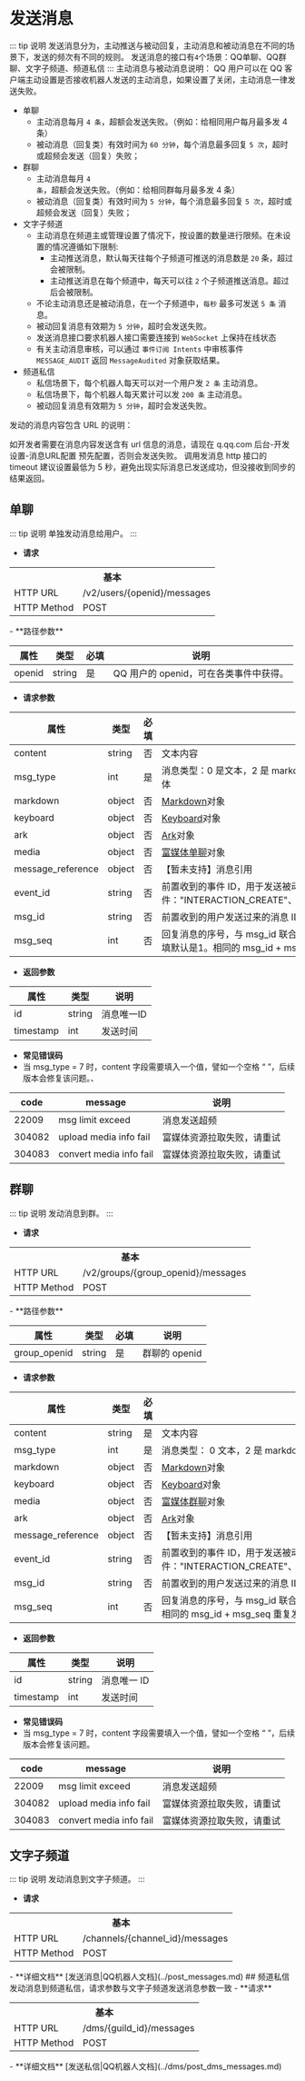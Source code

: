 # 发送消息
<!-- > 发送消息分为，主动推送与被动回复，主动消息和被动消息在不同的场景下，发送的频次有不同的规则。
> 发送消息的接口有4个场景：QQ单聊、QQ群聊、文字子频道、频道私信 -->
::: tip 说明
发送消息分为，主动推送与被动回复，主动消息和被动消息在不同的场景下，发送的频次有不同的规则。
发送消息的接口有`4`个场景：QQ单聊、QQ群聊、文字子频道、频道私信
:::
主动消息与被动消息说明：
QQ 用户可以在 QQ 客户端主动设置是否接收机器人发送的主动消息，如果设置了关闭，主动消息一律发送失败。
- 单聊
  - 主动消息每月 `4 条`，超额会发送失败。（例如：给相同用户每月最多发 4 条）
  - 被动消息（回复类）有效时间为 `60 分钟`，每个消息最多回复 `5 次`，超时或超频会发送（回复）失败；
- 群聊
  - 主动消息每月 `4 条`，超额会发送失败。（例如：给相同群每月最多发 4 条）
  - 被动消息（回复类）有效时间为 `5 分钟`，每个消息最多回复 `5 次`，超时或超频会发送（回复）失败；
- 文字子频道
  - 主动消息在频道主或管理设置了情况下，按设置的数量进行限频。在未设置的情况遵循如下限制:
    - 主动推送消息，默认每天往每个子频道可推送的消息数是 `20` 条，超过会被限制。
    - 主动推送消息在每个频道中，每天可以往 `2` 个子频道推送消息。超过后会被限制。
  - 不论主动消息还是被动消息，在一个子频道中，`每秒` 最多可发送 `5 条` 消息。
  - 被动回复消息有效期为 `5 分钟`，超时会发送失败。
  - 发送消息接口要求机器人接口需要连接到 `WebSocket` 上保持在线状态
  - 有关主动消息审核，可以通过 `事件订阅 Intents` 中审核事件 `MESSAGE_AUDIT` 返回 `MessageAudited` 对象获取结果。
- 频道私信
  - 私信场景下，每个机器人每天可以对一个用户发 `2 条` 主动消息。
  - 私信场景下，每个机器人每天累计可以发 `200 条` 主动消息。
  <!-- - 私信场景下，被动消息没有条数限制。 -->
  - 被动回复消息有效期为 `5 分钟`，超时会发送失败。
 
发动的消息内容包含 URL 的说明：

如开发者需要在消息内容发送含有 url 信息的消息，请现在 q.qq.com 后台-开发设置-消息URL配置 预先配置，否则会发送失败。
调用发消息 http 接口的 timeout 建议设置最低为 5 秒，避免出现实际消息已发送成功，但没接收到同步的结果返回。

## 单聊

<!-- > 单独发动消息给用户。 -->
::: tip 说明
单独发动消息给用户。
:::
- **请求**
<table>
    <tr>
      <th colspan="2">基本</th>
    </tr>
    <tr>
    <td>HTTP URL</td>
    <td>/v2/users/{openid}/messages</td>
    </tr>
    <tr>
    <td>HTTP Method</td>
    <td>POST</td>
    </tr>
    <!-- <tr>
    <td>接口频率限制</td>
    <td></td>
    </tr> -->
</table>
- **路径参数**

| **属性** | **类型** | **必填** | **说明** |
| --- | --- | --- | --- |
| openid | string | 是 | QQ 用户的 openid，可在各类事件中获得。 |

- **请求参数**

| **属性** | **类型** | **必填** | **说明** |
| --- | --- | --- | --- |
| content | string | 否 | 文本内容 |
| msg_type | int | 是 | 消息类型：0 是文本，2 是 markdown， 3 ark，4 embed，7 media 富媒体 |
| markdown | object | 否 | [Markdown](../type/markdown.md#数据结构与协议)对象 |
| keyboard | object | 否 | [Keyboard](../trans/msg-btn.md#数据结构与协议)对象 |
| ark | object | 否 | [Ark](../type/ark.md#数据结构与协议)对象 |
| media | object | 否 | [富媒体单聊](./rich-media.md#用于单聊)对象 |
| message_reference | object | 否 | 【暂未支持】消息引用 |
| event_id | string | 否 | 前置收到的事件 ID，用于发送被动消息，支持事件："INTERACTION_CREATE"、"C2C_MSG_RECEIVE"、"FRIEND_ADD"|
| msg_id | string | 否 | 前置收到的用户发送过来的消息 ID，用于发送被动（回复）消息 |
| msg_seq	| int	| 否 | 回复消息的序号，与 msg_id 联合使用，避免相同消息id回复重复发送，不填默认是1。相同的 msg_id + msg_seq 重复发送会失败。 |



<!-- |input_notify    |object    |否    |仅 msg_type = 6 时使用 <br> {"input_type": 1, "input_second": 3} <br> input_type：int｜1：对方正在输入...、2：手动取消展示、3：对方正在讲话.. 、4：正在生成... 、5：正在想象...<br> input_second：int｜持续X秒，1-60之间 |
|typing_setting    |object|    否|    仅 msg_type = 6 时使用 <br>{"status": 1, "duration": 3 } <br>status：int｜必填｜0：手动取消状态、1：对方正在输入...、2：对方正在讲话... 、3：正在生成... 、4：正在想象...<br>duration：int｜选填｜持续X秒，1-60之间，不填默认3<br>其他说明：<br>当设置状态后，发送一条新的消息，状态会自动取消。成功的重复调用，覆盖上次请求的设置。| -->
- **返回参数**

| **属性** | **类型** | **说明** |
| --- | --- | --- |
| id | string | 消息唯一ID |
| timestamp | int | 发送时间 |

- **常见错误码**
- 当 msg_type = 7 时，content 字段需要填入一个值，譬如一个空格 “ ”，后续版本会修复该问题。、

| **code** | **message** | **说明** |
| --- | --- | --- |
| 22009 | msg limit exceed | 消息发送超频 |
| 304082 | upload media info fail | 富媒体资源拉取失败，请重试 |
| 304083 | convert media info fail | 富媒体资源拉取失败，请重试 |
## 群聊
<!-- > 发动消息到群。 -->
::: tip 说明
发动消息到群。
:::
- **请求**
<table>
    <tr>
      <th colspan="2">基本</th>
    </tr>
    <tr>
    <td>HTTP URL</td>
    <td>/v2/groups/{group_openid}/messages</td>
    </tr>
    <tr>
    <td>HTTP Method</td>
    <td>POST</td>
    </tr>
    <!-- <tr>
    <td>接口频率限制</td>
    <td></td>
    </tr> -->
</table>
- **路径参数**

| **属性** | **类型** | **必填** | **说明** |
| --- | --- | --- | --- |
| group_openid | string | 是 | 群聊的 openid |

- **请求参数**

| **属性** | **类型** | **必填** | **说明** |
| --- | --- | --- | --- |
| content | string | 是 | 文本内容 |
| msg_type | int | 是 | 消息类型： 0 文本，2 是 markdown，3 ark 消息，4 embed，7 media 富媒体 |
| markdown | object | 否 | [Markdown](../type/markdown.md#数据结构与协议)对象 |
| keyboard | object | 否 | [Keyboard](../trans/msg-btn.md#数据结构与协议)对象 |
| media | object | 否 | [富媒体群聊](./rich-media.md#用于群聊)对象 |
| ark | object | 否 | [Ark](../type/ark.md#数据结构与协议)对象 |
| message_reference | object | 否 | 【暂未支持】消息引用 |
| event_id | string | 否 | 前置收到的事件 ID，用于发送被动消息，支持事件："INTERACTION_CREATE"、"GROUP_ADD_ROBOT"、"GROUP_MSG_RECEIVE" |
| msg_id | string | 否 | 前置收到的用户发送过来的消息 ID，用于发送被动消息（回复） |
| msg_seq	| int	| 否 | 回复消息的序号，与 msg_id 联合使用，避免相同消息id回复重复发送，不填默认是 1。相同的 msg_id + msg_seq 重复发送会失败。

- **返回参数**

| **属性** | **类型** | **说明** |
| --- | --- | --- |
| id | string | 消息唯一 ID |
| timestamp | int | 发送时间 |

- **常见错误码**
- 当 msg_type = 7 时，content 字段需要填入一个值，譬如一个空格 “ ”，后续版本会修复该问题。

| **code** | **message** | **说明** |
| --- | --- | --- |
| 22009 | msg limit exceed | 消息发送超频 |
| 304082 | upload media info fail | 富媒体资源拉取失败，请重试 |
| 304083 | convert media info fail | 富媒体资源拉取失败，请重试 |
## 文字子频道
<!-- > 发动消息到文字子频道。 -->
::: tip 说明
发动消息到文字子频道。
:::
- **请求**
<table>
    <tr>
      <th colspan="2">基本</th>
    </tr>
    <tr>
    <td>HTTP URL</td>
    <td>/channels/{channel_id}/messages</td>
    </tr>
    <tr>
    <td>HTTP Method</td>
    <td>POST</td>
    </tr>
    <!-- <tr>
    <td>接口频率限制</td>
    <td></td>
    </tr> -->
</table>
- **详细文档**
[发送消息|QQ机器人文档](../post_messages.md)
## 频道私信
发动消息到频道私信，请求参数与文字子频道发送消息参数一致
- **请求**
<table>
    <tr>
      <th colspan="2">基本</th>
    </tr>
    <tr>
    <td>HTTP URL</td>
    <td>/dms/{guild_id}/messages</td>
    </tr>
    <tr>
    <td>HTTP Method</td>
    <td>POST</td>
    </tr>
    <!-- <tr>
    <td>接口频率限制</td>
    <td></td>
    </tr> -->
</table>
- **详细文档**
[发送私信|QQ机器人文档](../dms/post_dms_messages.md)
